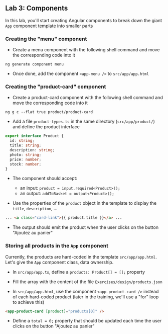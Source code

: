 ## Lab 3: Components

In this lab, you'll start creating Angular components to break down the giant `App` component template into smaller parts

### Creating the "menu" component

- Create a menu component with the following shell command and move the corresponding code into it

```shell
ng generate component menu
```

- Once done, add the component `<app-menu />` to `src/app/app.html`

<div class="pb"></div>

### Creating the "product-card" component

- Create a product-card component with the following shell command and move the corresponding code into it

```shell
ng g c --flat true product/product-card
```

- Add a file `product-types.ts` in the same directory (`src/app/product/`) and define the product interface

```ts
export interface Product {
  id: string;
  title: string;
  description: string;
  photo: string;
  price: number;
  stock: number;
}
```

- The component should accept:
  - an input: `product = input.required<Product>();`
  - an output: `addToBasket = output<Product>();`

- Use the properties of the `product` object in the template to display the `title`, `description`, ...

```html
... <a class="card-link">{{ product.title }}</a> ...
```

- The output should emit the product when the user clicks on the button "Ajoutez au panier"


### Storing all products in the `App` component

Currently, the products are hard-coded in the template `src/app/app.html`.
Let's give the `App` component class, data ownership.

- In `src/app/app.ts`, define a `products: Product[] = [];` property

- Fill the array with the content of the file `Exercises/design/products.json`

- In `src/app/app.html`, use the component `<app-product-card />` instead of each hard-coded product (later in the training, we'll use a "for" loop to achieve this)

```html
<app-product-card [product]="products[0]" />
```

- Define a `total = 0;` property that should be updated each time the user clicks on the button "Ajoutez au panier"

<div class="pb"></div>
